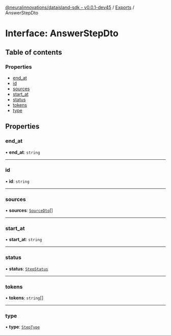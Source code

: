 [@neuralinnovations/dataisland-sdk - v0.0.1-dev45](../../README.md) / [Exports](../modules.md) / AnswerStepDto

# Interface: AnswerStepDto

## Table of contents

### Properties

- [end\_at](AnswerStepDto.md#end_at)
- [id](AnswerStepDto.md#id)
- [sources](AnswerStepDto.md#sources)
- [start\_at](AnswerStepDto.md#start_at)
- [status](AnswerStepDto.md#status)
- [tokens](AnswerStepDto.md#tokens)
- [type](AnswerStepDto.md#type)

## Properties

### end\_at

• **end\_at**: `string`

___

### id

• **id**: `string`

___

### sources

• **sources**: [`SourceDto`](SourceDto.md)[]

___

### start\_at

• **start\_at**: `string`

___

### status

• **status**: [`StepStatus`](../enums/StepStatus.md)

___

### tokens

• **tokens**: `string`[]

___

### type

• **type**: [`StepType`](../enums/StepType.md)
